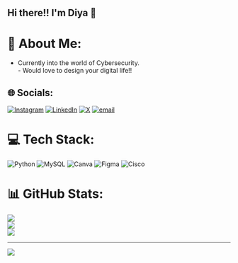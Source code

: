 ## Hi there!! I'm Diya 👋

# 💫 About Me:
- Currently into the world of Cybersecurity.<br>- Would love to design your digital life!!


## 🌐 Socials:
[![Instagram](https://img.shields.io/badge/Instagram-%23E4405F.svg?logo=Instagram&logoColor=white)](https://instagram.com/https://www.instagram.com/dia_shakya/) [![LinkedIn](https://img.shields.io/badge/LinkedIn-%230077B5.svg?logo=linkedin&logoColor=white)](https://linkedin.com/in/https://www.linkedin.com/in/diya-shakya-3178672b0/) [![X](https://img.shields.io/badge/X-black.svg?logo=X&logoColor=white)](https://x.com/https://x.com/diyashakya01) [![email](https://img.shields.io/badge/Email-D14836?logo=gmail&logoColor=white)](mailto:diyashakya01@gmail.com) 

# 💻 Tech Stack:
![Python](https://img.shields.io/badge/python-3670A0?style=for-the-badge&logo=python&logoColor=ffdd54) ![MySQL](https://img.shields.io/badge/mysql-4479A1.svg?style=for-the-badge&logo=mysql&logoColor=white) ![Canva](https://img.shields.io/badge/Canva-%2300C4CC.svg?style=for-the-badge&logo=Canva&logoColor=white) ![Figma](https://img.shields.io/badge/figma-%23F24E1E.svg?style=for-the-badge&logo=figma&logoColor=white) ![Cisco](https://img.shields.io/badge/cisco-%23049fd9.svg?style=for-the-badge&logo=cisco&logoColor=black)
# 📊 GitHub Stats:
![](https://github-readme-stats.vercel.app/api?username=diashakya&theme=vue-dark&hide_border=false&include_all_commits=false&count_private=false)<br/>
![](https://nirzak-streak-stats.vercel.app/?user=diashakya&theme=vue-dark&hide_border=false)<br/>
![](https://github-readme-stats.vercel.app/api/top-langs/?username=diashakya&theme=vue-dark&hide_border=false&include_all_commits=false&count_private=false&layout=compact)

---
[![](https://visitcount.itsvg.in/api?id=diashakya&icon=0&color=0)](https://visitcount.itsvg.in)

<!-- Proudly created with GPRM ( https://gprm.itsvg.in ) -->
